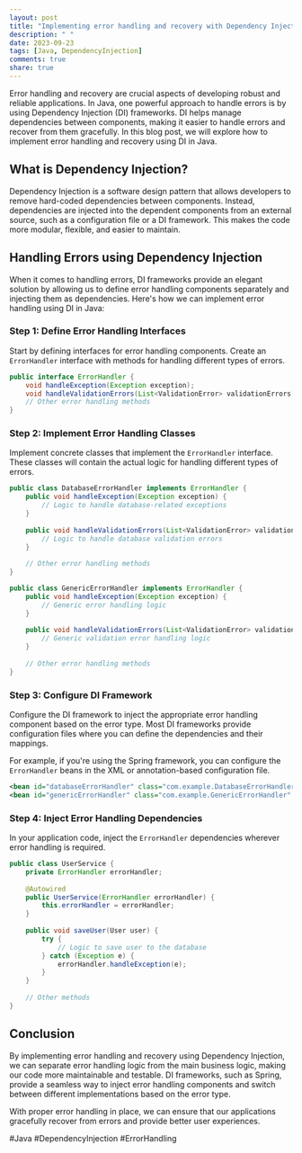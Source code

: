```yaml
---
layout: post
title: "Implementing error handling and recovery with Dependency Injection in Java."
description: " "
date: 2023-09-23
tags: [Java, DependencyInjection]
comments: true
share: true
---
```


Error handling and recovery are crucial aspects of developing robust and reliable applications. In Java, one powerful approach to handle errors is by using Dependency Injection (DI) frameworks. DI helps manage dependencies between components, making it easier to handle errors and recover from them gracefully. In this blog post, we will explore how to implement error handling and recovery using DI in Java.

## What is Dependency Injection?

Dependency Injection is a software design pattern that allows developers to remove hard-coded dependencies between components. Instead, dependencies are injected into the dependent components from an external source, such as a configuration file or a DI framework. This makes the code more modular, flexible, and easier to maintain.

## Handling Errors using Dependency Injection

When it comes to handling errors, DI frameworks provide an elegant solution by allowing us to define error handling components separately and injecting them as dependencies. Here's how we can implement error handling using DI in Java:

### Step 1: Define Error Handling Interfaces

Start by defining interfaces for error handling components. Create an `ErrorHandler` interface with methods for handling different types of errors.

```java
public interface ErrorHandler {
    void handleException(Exception exception);
    void handleValidationErrors(List<ValidationError> validationErrors);
    // Other error handling methods
}
```

### Step 2: Implement Error Handling Classes

Implement concrete classes that implement the `ErrorHandler` interface. These classes will contain the actual logic for handling different types of errors.

```java
public class DatabaseErrorHandler implements ErrorHandler {
    public void handleException(Exception exception) {
        // Logic to handle database-related exceptions
    }
    
    public void handleValidationErrors(List<ValidationError> validationErrors) {
        // Logic to handle database validation errors
    }
    
    // Other error handling methods
}

public class GenericErrorHandler implements ErrorHandler {
    public void handleException(Exception exception) {
        // Generic error handling logic
    }
    
    public void handleValidationErrors(List<ValidationError> validationErrors) {
        // Generic validation error handling logic
    }
    
    // Other error handling methods
}
```

### Step 3: Configure DI Framework

Configure the DI framework to inject the appropriate error handling component based on the error type. Most DI frameworks provide configuration files where you can define the dependencies and their mappings.

For example, if you're using the Spring framework, you can configure the `ErrorHandler` beans in the XML or annotation-based configuration file.

```xml
<bean id="databaseErrorHandler" class="com.example.DatabaseErrorHandler" />
<bean id="genericErrorHandler" class="com.example.GenericErrorHandler" />
```

### Step 4: Inject Error Handling Dependencies

In your application code, inject the `ErrorHandler` dependencies wherever error handling is required.

```java
public class UserService {
    private ErrorHandler errorHandler;
    
    @Autowired
    public UserService(ErrorHandler errorHandler) {
        this.errorHandler = errorHandler;
    }
    
    public void saveUser(User user) {
        try {
            // Logic to save user to the database
        } catch (Exception e) {
            errorHandler.handleException(e);
        }
    }
    
    // Other methods
}
```

## Conclusion

By implementing error handling and recovery using Dependency Injection, we can separate error handling logic from the main business logic, making our code more maintainable and testable. DI frameworks, such as Spring, provide a seamless way to inject error handling components and switch between different implementations based on the error type.

With proper error handling in place, we can ensure that our applications gracefully recover from errors and provide better user experiences.

#Java #DependencyInjection #ErrorHandling